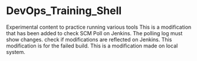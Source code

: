 # DevOps_Training_Shell
Experimental content to practice running various tools
This is a modification that has been added to check SCM Poll on Jenkins. The polling log must show changes.
check if modifications are reflected on Jenkins. 
This modification is for the failed build. 
This is a modification made on local system.

